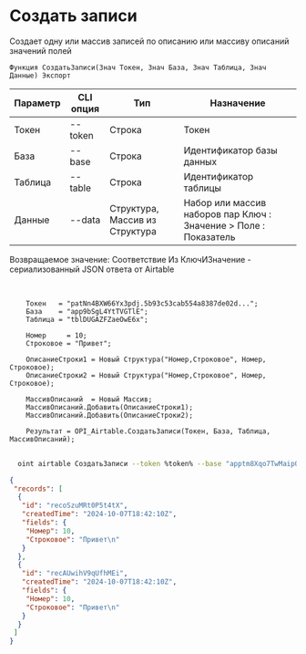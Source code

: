 ﻿---
sidebar_position: 3
---

# Создать записи
 Создает одну или массив записей по описанию или массиву описаний значений полей



`Функция СоздатьЗаписи(Знач Токен, Знач База, Знач Таблица, Знач Данные) Экспорт`

  | Параметр | CLI опция | Тип | Назначение |
  |-|-|-|-|
  | Токен | --token | Строка | Токен |
  | База | --base | Строка | Идентификатор базы данных |
  | Таблица | --table | Строка | Идентификатор таблицы |
  | Данные | --data | Структура, Массив из Структура | Набор или массив наборов пар Ключ : Значение > Поле : Показатель |

  
  Возвращаемое значение:   Соответствие Из КлючИЗначение - сериализованный JSON ответа от Airtable

<br/>




```bsl title="Пример кода"
    Токен   = "patNn4BXW66Yx3pdj.5b93c53cab554a8387de02d...";
    База    = "app9bSgL4YtTVGTlE";
    Таблица = "tblDUGAZFZaeOwE6x";

    Номер     = 10;
    Строковое = "Привет";

    ОписаниеСтроки1 = Новый Структура("Номер,Строковое", Номер, Строковое);
    ОписаниеСтроки2 = Новый Структура("Номер,Строковое", Номер, Строковое);

    МассивОписаний  = Новый Массив;
    МассивОписаний.Добавить(ОписаниеСтроки1);
    МассивОписаний.Добавить(ОписаниеСтроки2);

    Результат = OPI_Airtable.СоздатьЗаписи(Токен, База, Таблица, МассивОписаний);
```



```sh title="Пример команды CLI"
    
  oint airtable СоздатьЗаписи --token %token% --base "apptm8Xqo7TwMaipQ" --table "tbl9G4jVoTJpxYwSY" --data %data%

```

```json title="Результат"
{
 "records": [
  {
   "id": "recoSzuMRt0P5t4tX",
   "createdTime": "2024-10-07T18:42:10Z",
   "fields": {
    "Номер": 10,
    "Строковое": "Привет\n"
   }
  },
  {
   "id": "recAUwihV9qUfhMEi",
   "createdTime": "2024-10-07T18:42:10Z",
   "fields": {
    "Номер": 10,
    "Строковое": "Привет\n"
   }
  }
 ]
}
```
